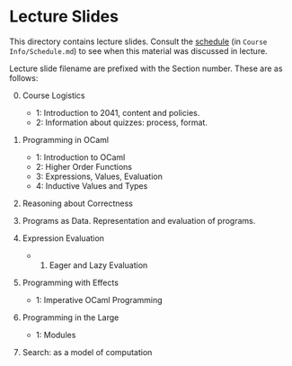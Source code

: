 # Lecture Slides

This directory contains lecture slides.  Consult the
[schedule](https://github.umn.edu/umn-csci-2041-S18/public-class-repo/blob/master/Course%20Info/Schedule.md)
(in ``Course Info/Schedule.md``) to see when this material was
discussed in lecture.

Lecture slide filename are prefixed with the Section number.  These
are as follows:

0. Course Logistics
   - 1: Introduction to 2041, content and policies.
   - 2: Information about quizzes: process, format.
   
1. Programming in OCaml
   - 1: Introduction to OCaml
   - 2: Higher Order Functions
   - 3: Expressions, Values, Evaluation
   - 4: Inductive Values and Types

2. Reasoning about Correctness

3. Programs as Data.  Representation and evaluation of programs.

4. Expression Evaluation
   - 1. Eager and Lazy Evaluation

5. Programming with Effects
   - 1: Imperative OCaml Programming

6. Programming in the Large
   - 1: Modules

7. Search: as a model of computation

